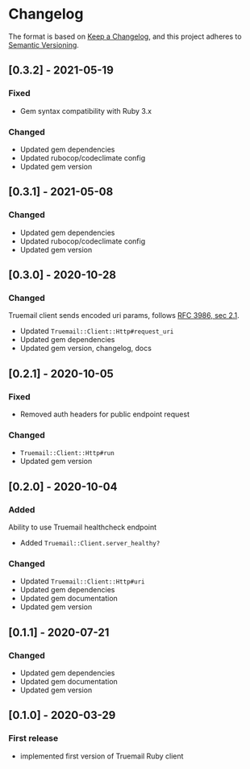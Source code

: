 # Changelog

The format is based on [Keep a Changelog](https://keepachangelog.com/en/1.0.0/), and this project adheres to [Semantic Versioning](https://semver.org/spec/v2.0.0.html).

## [0.3.2] - 2021-05-19

### Fixed

- Gem syntax compatibility with Ruby 3.x

### Changed

- Updated gem dependencies
- Updated rubocop/codeclimate config
- Updated gem version

## [0.3.1] - 2021-05-08

### Changed

- Updated gem dependencies
- Updated rubocop/codeclimate config
- Updated gem version

## [0.3.0] - 2020-10-28

### Changed

Truemail client sends encoded uri params, follows [RFC 3986, sec 2.1](https://tools.ietf.org/html/rfc3986#section-2.1).

- Updated `Truemail::Client::Http#request_uri`
- Updated gem dependencies
- Updated gem version, changelog, docs

## [0.2.1] - 2020-10-05

### Fixed

- Removed auth headers for public endpoint request

### Changed

- `Truemail::Client::Http#run`
- Updated gem version

## [0.2.0] - 2020-10-04

### Added

Ability to use Truemail healthcheck endpoint

- Added `Truemail::Client.server_healthy?`

### Changed

- Updated `Truemail::Client::Http#uri`
- Updated gem dependencies
- Updated gem documentation
- Updated gem version

## [0.1.1] - 2020-07-21

### Changed

- Updated gem dependencies
- Updated gem documentation
- Updated gem version

## [0.1.0] - 2020-03-29

### First release

- implemented first version of Truemail Ruby client
